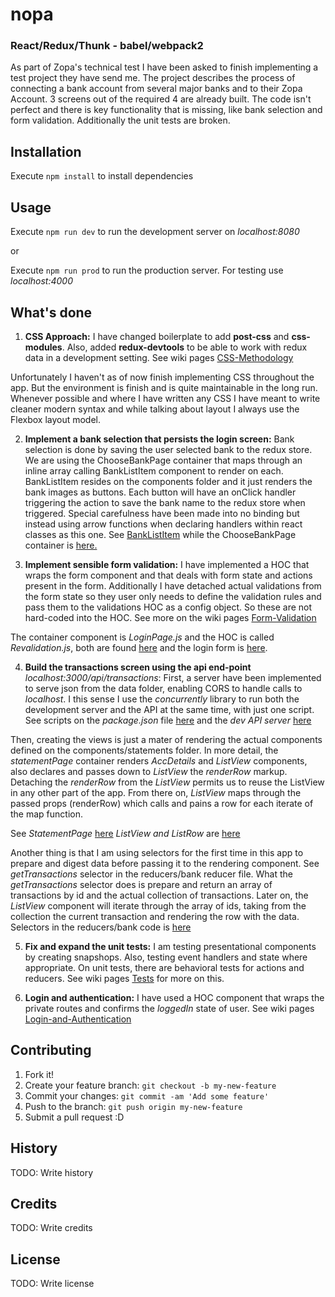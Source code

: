 # nopa
### React/Redux/Thunk - babel/webpack2

As  part of Zopa's technical test I have been asked to finish implementing a test project they have send me. The project describes the process of connecting a bank account from several major banks and to their Zopa Account. 3 screens out of the required 4 are already built. The code isn't perfect and there is key functionality that is missing, like bank selection and form validation. Additionally the unit tests are broken. 
## Installation
Execute `npm install` to install dependencies
## Usage
Execute `npm run dev` to run the development server on _localhost:8080_

or

Execute `npm run prod` to run the production server. For testing use _localhost:4000_

## What's done
1. __CSS Approach:__ I have changed boilerplate to add __post-css__ and __css-modules__. Also, added __redux-devtools__ to be able to work with redux data in a development setting. See wiki pages [CSS-Methodology](https://github.com/jmarcosuarez/nopa/wiki/CSS-Methodology)

Unfortunately I haven't as of now finish implementing CSS throughout the app. But the environment is finish and is quite maintainable in the long run. Whenever possible and where I have written any CSS I have meant to write cleaner modern syntax and while talking about layout I always use the Flexbox layout model.

2. __Implement a bank selection that persists the login screen:__ Bank selection is done by saving the user selected bank to the redux store. We are using the ChooseBankPage container that maps through an inline array calling BankListItem component to render on each. BankListItem resides on the components folder and it just renders the bank images as buttons. Each button will have an onClick handler triggering the action to save the bank name to the redux store when triggered. Special carefulness have been made into no binding but instead using arrow functions when declaring handlers within react classes as this one. See [BankListItem](https://github.com/jmarcosuarez/nopa/blob/master/src/app/client/components/BankListItem/BankListItem.js) while the ChooseBankPage container is [here.](https://github.com/jmarcosuarez/nopa/blob/master/src/app/client/containers/ChooseBank/ChooseBankPage.js)

3. __Implement sensible form validation:__ I have implemented a HOC that wraps the form component and that deals with form state and actions present in the form. Additionally I have detached actual validations from the form state so they user only needs to define the validation rules and pass them to the validations HOC as a config object. So these are not hard-coded into the HOC. See more on the wiki pages [Form-Validation](https://github.com/jmarcosuarez/nopa/wiki/Form-Validation)

The container component is _LoginPage.js_ and the HOC is called _Revalidation.js_, both are found [here](https://github.com/jmarcosuarez/nopa/tree/master/src/app/client/containers/Login) and the login form is [here](https://github.com/jmarcosuarez/nopa/blob/master/src/app/client/components/LoginForm/LoginForm.js).

4. __Build the transactions screen using the api end-point__ _localhost:3000/api/transactions_: First, a server have been implemented to serve json from the data folder, enabling CORS to handle calls to _localhost_. I this sense I use the _concurrently_ library to run both the development server and the API at the same time, with just one script. See scripts on the _package.json_ file [here](https://github.com/jmarcosuarez/nopa/blob/master/package.json) and the _dev API server_ [here](https://github.com/jmarcosuarez/nopa/blob/master/src/app/server/api.js)

Then, creating the views is just a mater of rendering the actual components defined on the components/statements folder. In more detail, the _statementPage_ container renders _AccDetails_ and _ListView_ components, also declares and passes down to _ListView_ the _renderRow_ markup. Detaching the _renderRow_ from the _ListView_ permits us to reuse the ListView in any other part of the app. From there on, _ListView_ maps through the passed props (renderRow) which calls and pains a row for each iterate of the map function. 

See _StatementPage_ [here](https://github.com/jmarcosuarez/nopa/blob/master/src/app/client/containers/Statement/StatementPage.js)
_ListView and ListRow_ are [here](https://github.com/jmarcosuarez/nopa/tree/master/src/app/client/components/Statement)

Another thing is that I am using selectors for the first time in this app to prepare and digest data before passing it to the rendering component. See _getTransactions_ selector in the reducers/bank reducer file. What the _getTransactions_ selector does is prepare and return an array of transactions by id and the actual collection of transactions. Later on, the _ListView_ component will iterate through the array of ids, taking from the collection the current transaction and rendering the row with the data.
Selectors in the reducers/bank code is [here](https://github.com/jmarcosuarez/nopa/blob/master/src/app/client/redux/reducers/bank.js)

5. __Fix and expand the unit tests:__ I am testing presentational components by creating snapshops. Also, testing event handlers and state where appropriate. On unit tests, there are behavioral tests for actions and reducers. See wiki pages [Tests](ttps://github.com/jmarcosuarez/nopa/wiki/Tests) for more on this.

6. __Login and authentication:__ I have used a HOC component that wraps the private routes and confirms the _loggedIn_ state of user.
See wiki pages [Login-and-Authentication](https://github.com/jmarcosuarez/nopa/wiki/Login-and-Authentication)

## Contributing
1. Fork it!
2. Create your feature branch: `git checkout -b my-new-feature`
3. Commit your changes: `git commit -am 'Add some feature'`
4. Push to the branch: `git push origin my-new-feature`
5. Submit a pull request :D
## History
TODO: Write history
## Credits
TODO: Write credits
## License
TODO: Write license
